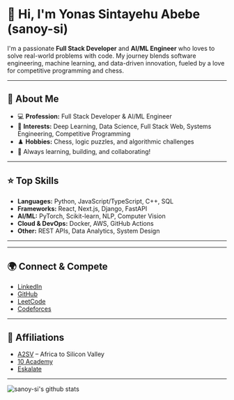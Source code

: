 # 👋 Hi, I'm Yonas Sintayehu Abebe (sanoy-si)

I'm a passionate **Full Stack Developer** and **AI/ML Engineer** who loves to solve real-world problems with code. My journey blends software engineering, machine learning, and data-driven innovation, fueled by a love for competitive programming and chess.

---

## 🚀 About Me

- 💻 **Profession:** Full Stack Developer & AI/ML Engineer
- 🧠 **Interests:** Deep Learning, Data Science, Full Stack Web, Systems Engineering, Competitive Programming
- ♟️ **Hobbies:** Chess, logic puzzles, and algorithmic challenges
- 🌱 Always learning, building, and collaborating!

---

## ⭐ Top Skills

- **Languages:** Python, JavaScript/TypeScript, C++, SQL
- **Frameworks:** React, Next.js, Django, FastAPI
- **AI/ML:** PyTorch, Scikit-learn, NLP, Computer Vision
- **Cloud & DevOps:** Docker, AWS, GitHub Actions
- **Other:** REST APIs, Data Analytics, System Design

---

---

## 🌍 Connect & Compete

- [LinkedIn](https://www.linkedin.com/in/yonas-sintayehu-341a06233/)
- [GitHub](https://github.com/sanoy-si)
- [LeetCode](https://leetcode.com/u/sanoy-si/)
- [Codeforces](https://codeforces.com/profile/Sanoy-si)

---

## 🏅 Affiliations

- [A2SV](https://a2sv.org/) – Africa to Silicon Valley
- [10 Academy](https://10academy.org/)
- [Eskalate](https://www.eskalate.io/)

---


![sanoy-si's github stats](https://github-readme-stats.vercel.app/api?username=sanoy-si&show_icons=true&theme=github_dark)

